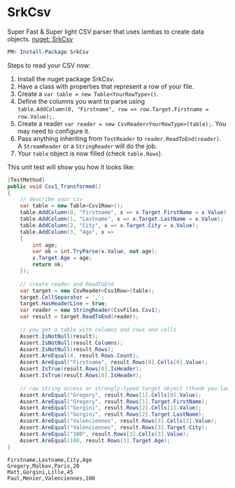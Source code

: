 # SrkCsv

Super Fast & Super light CSV parser that uses lambas to create data objects. [nuget: SrkCsv](https://www.nuget.org/packages/SrkCsv/)

```powershell
PM> Install-Package SrkCsv
```

Steps to read your CSV now:

1. Install the nuget package SrkCsv.
2. Have a class with properties that represent a row of your file.
3. Create a `var table = new Table<YourRowType>()`.
4. Define the columns you want to parse using   
`table.AddColumn(0, "Firstname", row => row.Target.Firstname = row.Value);`.
5. Create a reader `var reader = new CsvReader<YourRowType>(table);`. You may need to configure it.
6. Pass anything inheriting from `TextReader` to `reader.ReadToEnd(reader)`.  
A `StreamReader` or a `StringReader` will do the job.
7. Your `table` object is now filled (check `table.Rows`).

This unit test will show you how it looks like:

```csharp
[TestMethod]
public void Csv1_Transformed()
{
    // describe your csv
    var table = new Table<Csv1Row>();
    table.AddColumn(0, "Firstname", x => x.Target.FirstName = x.Value);
    table.AddColumn(1, "Lastname", x => x.Target.LastName = x.Value);
    table.AddColumn(2, "City", x => x.Target.City = x.Value);
    table.AddColumn(3, "Age", x =>
    {
        int age;
        var ok = int.TryParse(x.Value, out age);
        x.Target.Age = age;
        return ok;
    });
    
    // create reader and ReadToEnd
    var target = new CsvReader<Csv1Row>(table);
    target.CellSeparator = ',';
    target.HasHeaderLine = true;
    var reader = new StringReader(CsvFiles.Csv1);
    var result = target.ReadToEnd(reader);
    
    // you get a table with columns and rows and cells
    Assert.IsNotNull(result);
    Assert.IsNotNull(result.Columns);
    Assert.IsNotNull(result.Rows);
    Assert.AreEqual(4, result.Rows.Count);
    Assert.AreEqual("Firstname", result.Rows[0].Cells[0].Value);
    Assert.IsTrue(result.Rows[0].IsHeader);
    Assert.IsTrue(result.Rows[0].IsHeader);
    
    // raw string access or strongly-typed target object (thank you lambdas!)
    Assert.AreEqual("Gregory", result.Rows[1].Cells[0].Value);
    Assert.AreEqual("Gregory", result.Rows[1].Target.FirstName);
    Assert.AreEqual("Gorgini", result.Rows[2].Cells[1].Value);
    Assert.AreEqual("Gorgini", result.Rows[2].Target.LastName);
    Assert.AreEqual("Valenciennes", result.Rows[3].Cells[2].Value);
    Assert.AreEqual("Valenciennes", result.Rows[3].Target.City);
    Assert.AreEqual("100", result.Rows[3].Cells[3].Value);
    Assert.AreEqual(100, result.Rows[3].Target.Age);
}
```

```
Firstname,Lastname,City,Age
Gregory,Malkov,Paris,20
Matt,Gorgini,Lille,45
Paul,Menier,Valenciennes,100
```

